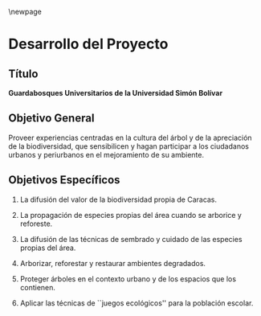 \newpage

# Desarrollo del Proyecto

## Título

**Guardabosques Universitarios de la Universidad Simón Bolívar**

## Objetivo General

Proveer experiencias centradas en la cultura del árbol y de la apreciación de la
biodiversidad, que sensibilicen y hagan participar a los ciudadanos urbanos y
periurbanos en el mejoramiento de su ambiente.

## Objetivos Específicos

1. La difusión del valor de la biodiversidad propia de Caracas.

1. La propagación de especies propias del área cuando se arborice y reforeste.

1. La difusión de las técnicas de sembrado y cuidado de las especies propias del
área.

1. Arborizar, reforestar y restaurar ambientes degradados.

1. Proteger árboles en el contexto urbano y de los espacios que los contienen.

1. Aplicar las técnicas de ``juegos ecológicos'' para la población escolar.

